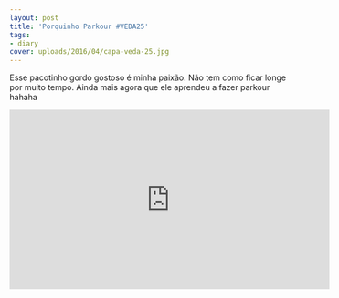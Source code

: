 ```yaml
---
layout: post
title: 'Porquinho Parkour #VEDA25'
tags:
- diary
cover: uploads/2016/04/capa-veda-25.jpg
---
```


Esse pacotinho gordo gostoso é minha paixão. Não tem como ficar longe por muito tempo. Ainda mais agora que ele aprendeu a fazer parkour hahaha

<iframe width="560" height="315" src="https://www.youtube.com/embed/lxscwpnTLFQ" frameborder="0" allowfullscreen></iframe>
